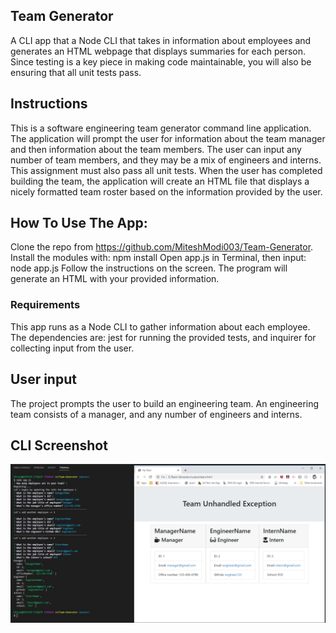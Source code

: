 ## Team Generator
A CLI app that a Node CLI that takes in information about employees and generates an HTML webpage that displays summaries for each person. Since testing is a key piece in making code maintainable, you will also be ensuring that all unit tests pass.

## Instructions
This is a software engineering team generator command line application. The application will prompt the user for information about the team manager and then information about the team members. The user can input any number of team members, and they may be a mix of engineers and interns. This assignment must also pass all unit tests. When the user has completed building the team, the application will create an HTML file that displays a nicely formatted team roster based on the information provided by the user.

## How To Use The App:
Clone the repo from https://github.com/MiteshModi003/Team-Generator. <br>
Install the modules with: npm install
Open app.js in Terminal, then input: node app.js
Follow the instructions on the screen.
The program will generate an HTML with your provided information.
### Requirements
This app runs as a Node CLI to gather information about each employee.
The dependencies are: jest for running the provided tests, and inquirer for collecting input from the user.

## User input
The project prompts the user to build an engineering team. An engineering team consists of a manager, and any number of engineers and interns.

## CLI Screenshot 
![Image of CLI-demo](https://github.com/Miteshmodi003/Team-Generator/blob/master/Assets/cli-demo.JPG)
